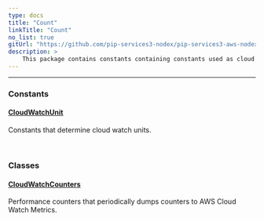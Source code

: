 ```yaml
---
type: docs
title: "Count"
linkTitle: "Count"
no_list: true
gitUrl: "https://github.com/pip-services3-nodex/pip-services3-aws-nodex"
description: >
    This package contains constants containing constants used as cloud watch units and classes used to create performance counters.
---
```

---

<div class="module-body"> 

### Constants

#### [CloudWatchUnit](cloud_watch_unit)
Constants that determine cloud watch units.

<br>

### Classes

#### [CloudWatchCounters](cloud_watch_counters)
Performance counters that periodically dumps counters to AWS Cloud Watch Metrics.


</div>
